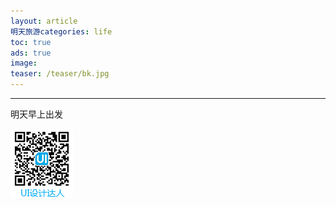 ```yaml
---
layout: article
明天旅游categories: life
toc: true
ads: true
image:
teaser: /teaser/bk.jpg
---
```


---

明天早上出发

![df](https://github.com/storage201608/storage/blob/master/chenyifan2016/_posts/life/2016-08-09-1850life.md/ui_weixin.png?raw=true)

